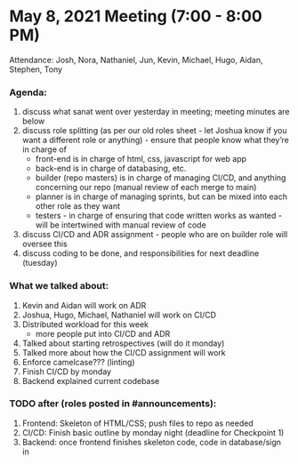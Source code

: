 # May 8, 2021 Meeting (7:00 - 8:00 PM)
Attendance: Josh, Nora, Nathaniel, Jun, Kevin, Michael, Hugo, Aidan, Stephen, Tony

### Agenda:
1. discuss what sanat went over yesterday in meeting; meeting minutes are below
2. discuss role splitting (as per our old roles sheet - let Joshua know if you want a different role or anything) - ensure that people know what they’re in charge of
   - front-end is in charge of html, css, javascript for web app
   - back-end is in charge of databasing, etc.
   - builder (repo masters) is in charge of managing CI/CD, and anything concerning our repo (manual review of each merge to main)
   - planner is in charge of managing sprints, but can be mixed into each other role as they want
   - testers - in charge of ensuring that code written works as wanted - will be intertwined with manual review of code
3. discuss CI/CD and ADR assignment - people who are on builder role will oversee this
4. discuss coding to be done, and responsibilities for next deadline (tuesday)
### What we talked about:
1. Kevin and Aidan will work on ADR
2. Joshua, Hugo, Michael, Nathaniel will work on CI/CD
3. Distributed workload for this week
   - more people put into CI/CD and ADR 
4. Talked about starting retrospectives (will do it monday)
5. Talked more about how the CI/CD assignment will work
6. Enforce camelcase??? (linting)
7. Finish CI/CD by monday
8. Backend explained current codebase 
### TODO after (roles posted in #announcements):
1. Frontend: Skeleton of HTML/CSS; push files to repo as needed
2. CI/CD: Finish basic outline by monday night (deadline for Checkpoint 1)
3. Backend: once frontend finishes skeleton code, code in database/sign in